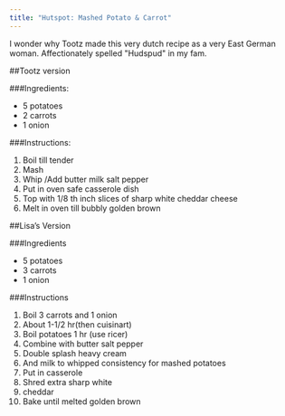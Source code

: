 ```yaml
---
title: "Hutspot: Mashed Potato & Carrot"
---
```


I wonder why Tootz made this very dutch recipe as a very East German woman. Affectionately spelled "Hudspud" in my fam. 

 
##Tootz version

###Ingredients:
* 5 potatoes 
* 2 carrots
* 1 onion

###Instructions:
1. Boil till tender 
2. Mash
3. Whip /Add butter milk salt pepper
4. Put in oven safe casserole dish
5. Top with 1/8 th inch slices of sharp white cheddar cheese 
6. Melt in oven till bubbly golden brown

##Lisa’s Version 

###Ingredients 
* 5 potatoes
* 3 carrots
* 1 onion

###Instructions
1. Boil 3 carrots and 1 onion 
2. About 1-1/2 hr(then cuisinart)
3. Boil potatoes 1 hr (use ricer)
4. Combine with butter salt pepper 
5. Double splash heavy cream
6. And milk to whipped consistency for mashed potatoes 
7. Put in casserole 
8. Shred extra sharp white 
9. cheddar 
10. Bake until melted golden brown
